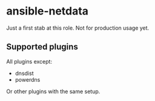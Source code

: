 # ansible-netdata
Just a first stab at this role. Not for production usage yet.

## Supported plugins
All plugins except:

* dnsdist
* powerdns

Or other plugins with the same setup.
